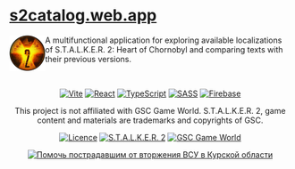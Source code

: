 # [s2catalog.web.app](https://s2catalog.web.app)

<img src="public/s2rad.png" align="left" width="64px"/>

A multifunctional application for exploring available localizations of S.T.A.L.K.E.R. 2: Heart of Chornobyl and comparing texts with their previous versions.

<br>
<div align="center">

[![Vite](https://img.shields.io/badge/vite-%23646CFF.svg?style=for-the-badge&logo=vite&logoColor=white)](https://vite.dev/)
[![React](https://img.shields.io/badge/react-%2320232a.svg?style=for-the-badge&logo=react&logoColor=%2361DAFB)](https://react.dev/)
[![TypeScript](https://img.shields.io/badge/typescript-%23007ACC.svg?style=for-the-badge&logo=typescript&logoColor=white)](https://www.typescriptlang.org/)
[![SASS](https://img.shields.io/badge/SASS-hotpink.svg?style=for-the-badge&logo=SASS&logoColor=white)](https://sass-lang.com/)
[![Firebase](https://img.shields.io/badge/firebase-a08021?style=for-the-badge&logo=firebase&logoColor=ffcd34)](https://firebase.google.com/)

This project is not affiliated with GSC Game World.
S.T.A.L.K.E.R. 2, game content and materials are trademarks and copyrights of GSC.

[![Licence](https://img.shields.io/github/license/Ileriayo/markdown-badges?style=for-the-badge)](./LICENSE)
[![S.T.A.L.K.E.R. 2](https://img.shields.io/badge/s.t.a.l.k.e.r.%202-ae891a?style=for-the-badge)](https://www.stalker2.com/)
[![GSC Game World](https://img.shields.io/badge/gsc-game%20world-blue?style=for-the-badge&labelColor=gold)](https://www.gsc-game.com/)

[![Помочь пострадавшим от вторжения ВСУ в Курской области](https://redcross.ru/upload/resize_cache/webp/iblock/eaf/g6fc7ud3gripav1izi6an3qaxdxfe958/1200_450-5.webp)](https://sborbelgorod.redcross.ru/)

</div>
